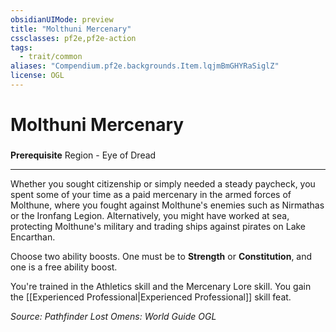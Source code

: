 ```yaml
---
obsidianUIMode: preview
title: "Molthuni Mercenary"
cssclasses: pf2e,pf2e-action
tags:
  - trait/common
aliases: "Compendium.pf2e.backgrounds.Item.lqjmBmGHYRaSiglZ"
license: OGL
---
```

# Molthuni Mercenary

### 






**Prerequisite** Region - Eye of Dread

* * *

Whether you sought citizenship or simply needed a steady paycheck, you spent some of your time as a paid mercenary in the armed forces of Molthune, where you fought against Molthune's enemies such as Nirmathas or the Ironfang Legion. Alternatively, you might have worked at sea, protecting Molthune's military and trading ships against pirates on Lake Encarthan.

Choose two ability boosts. One must be to **Strength** or **Constitution**, and one is a free ability boost.

You're trained in the Athletics skill and the Mercenary Lore skill. You gain the [[Experienced Professional|Experienced Professional]] skill feat.

*Source: Pathfinder Lost Omens: World Guide*
*OGL*